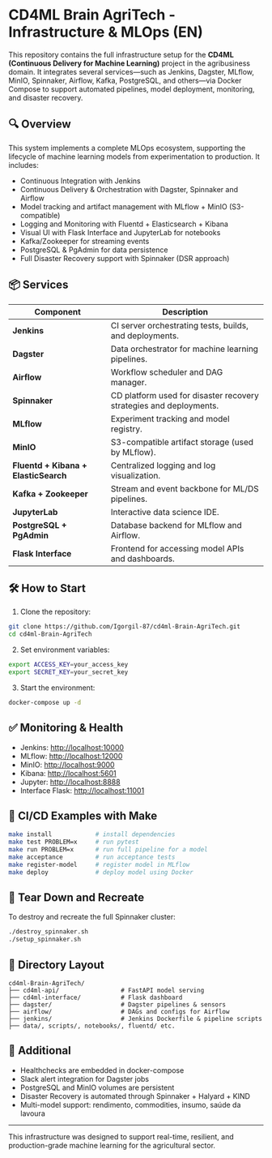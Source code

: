 # CD4ML Brain AgriTech - Infrastructure & MLOps (EN)

This repository contains the full infrastructure setup for the **CD4ML (Continuous Delivery for Machine Learning)** project in the agribusiness domain. It integrates several services—such as Jenkins, Dagster, MLflow, MinIO, Spinnaker, Airflow, Kafka, PostgreSQL, and others—via Docker Compose to support automated pipelines, model deployment, monitoring, and disaster recovery.

## 🔍 Overview

This system implements a complete MLOps ecosystem, supporting the lifecycle of machine learning models from experimentation to production. It includes:

- Continuous Integration with Jenkins
- Continuous Delivery & Orchestration with Dagster, Spinnaker and Airflow
- Model tracking and artifact management with MLflow + MinIO (S3-compatible)
- Logging and Monitoring with Fluentd + Elasticsearch + Kibana
- Visual UI with Flask Interface and JupyterLab for notebooks
- Kafka/Zookeeper for streaming events
- PostgreSQL & PgAdmin for data persistence
- Full Disaster Recovery support with Spinnaker (DSR approach)

## 📦 Services

| Component       | Description |
|----------------|-------------|
| **Jenkins**     | CI server orchestrating tests, builds, and deployments. |
| **Dagster**     | Data orchestrator for machine learning pipelines. |
| **Airflow**     | Workflow scheduler and DAG manager. |
| **Spinnaker**   | CD platform used for disaster recovery strategies and deployments. |
| **MLflow**      | Experiment tracking and model registry. |
| **MinIO**       | S3-compatible artifact storage (used by MLflow). |
| **Fluentd + Kibana + ElasticSearch** | Centralized logging and log visualization. |
| **Kafka + Zookeeper** | Stream and event backbone for ML/DS pipelines. |
| **JupyterLab**  | Interactive data science IDE. |
| **PostgreSQL + PgAdmin** | Database backend for MLflow and Airflow. |
| **Flask Interface** | Frontend for accessing model APIs and dashboards. |

## 🛠️ How to Start

1. Clone the repository:

```bash
git clone https://github.com/Igorgil-87/cd4ml-Brain-AgriTech.git
cd cd4ml-Brain-AgriTech
```

2. Set environment variables:

```bash
export ACCESS_KEY=your_access_key
export SECRET_KEY=your_secret_key
```

3. Start the environment:

```bash
docker-compose up -d
```

## ✅ Monitoring & Health

- Jenkins: [http://localhost:10000](http://localhost:10000)
- MLflow: [http://localhost:12000](http://localhost:12000)
- MinIO: [http://localhost:9000](http://localhost:9000)
- Kibana: [http://localhost:5601](http://localhost:5601)
- Jupyter: [http://localhost:8888](http://localhost:8888)
- Interface Flask: [http://localhost:11001](http://localhost:11001)

## 🚀 CI/CD Examples with Make

```bash
make install            # install dependencies
make test PROBLEM=x     # run pytest
make run PROBLEM=x      # run full pipeline for a model
make acceptance         # run acceptance tests
make register-model     # register model in MLflow
make deploy             # deploy model using Docker
```

## 🔁 Tear Down and Recreate

To destroy and recreate the full Spinnaker cluster:

```bash
./destroy_spinnaker.sh
./setup_spinnaker.sh
```

## 📂 Directory Layout

```
cd4ml-Brain-AgriTech/
├── cd4ml-api/                 # FastAPI model serving
├── cd4ml-interface/           # Flask dashboard
├── dagster/                   # Dagster pipelines & sensors
├── airflow/                   # DAGs and configs for Airflow
├── jenkins/                   # Jenkins Dockerfile & pipeline scripts
├── data/, scripts/, notebooks/, fluentd/ etc.
```

## 📘 Additional

- Healthchecks are embedded in docker-compose
- Slack alert integration for Dagster jobs
- PostgreSQL and MinIO volumes are persistent
- Disaster Recovery is automated through Spinnaker + Halyard + KIND
- Multi-model support: rendimento, commodities, insumo, saúde da lavoura

---

This infrastructure was designed to support real-time, resilient, and production-grade machine learning for the agricultural sector.